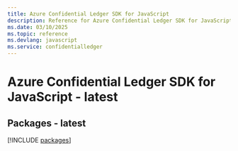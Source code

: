 ```yaml
---
title: Azure Confidential Ledger SDK for JavaScript
description: Reference for Azure Confidential Ledger SDK for JavaScript
ms.date: 03/10/2025
ms.topic: reference
ms.devlang: javascript
ms.service: confidentialledger
---
```

# Azure Confidential Ledger SDK for JavaScript - latest
## Packages - latest
[!INCLUDE [packages](confidential-ledger-index.md)]